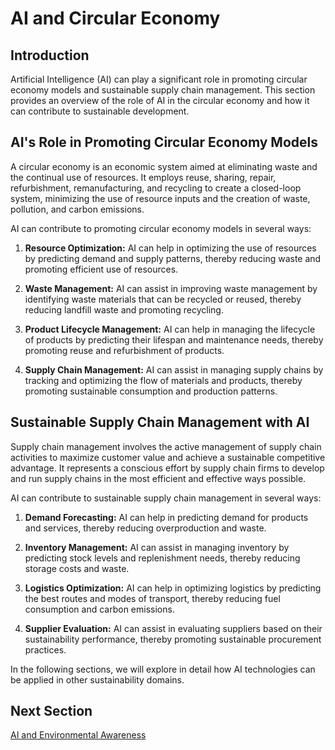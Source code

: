 # AI and Circular Economy

## Introduction

Artificial Intelligence (AI) can play a significant role in promoting circular economy models and sustainable supply chain management. This section provides an overview of the role of AI in the circular economy and how it can contribute to sustainable development.

## AI's Role in Promoting Circular Economy Models

A circular economy is an economic system aimed at eliminating waste and the continual use of resources. It employs reuse, sharing, repair, refurbishment, remanufacturing, and recycling to create a closed-loop system, minimizing the use of resource inputs and the creation of waste, pollution, and carbon emissions.

AI can contribute to promoting circular economy models in several ways:

1. **Resource Optimization:** AI can help in optimizing the use of resources by predicting demand and supply patterns, thereby reducing waste and promoting efficient use of resources.

2. **Waste Management:** AI can assist in improving waste management by identifying waste materials that can be recycled or reused, thereby reducing landfill waste and promoting recycling.

3. **Product Lifecycle Management:** AI can help in managing the lifecycle of products by predicting their lifespan and maintenance needs, thereby promoting reuse and refurbishment of products.

4. **Supply Chain Management:** AI can assist in managing supply chains by tracking and optimizing the flow of materials and products, thereby promoting sustainable consumption and production patterns.

## Sustainable Supply Chain Management with AI

Supply chain management involves the active management of supply chain activities to maximize customer value and achieve a sustainable competitive advantage. It represents a conscious effort by supply chain firms to develop and run supply chains in the most efficient and effective ways possible.

AI can contribute to sustainable supply chain management in several ways:

1. **Demand Forecasting:** AI can help in predicting demand for products and services, thereby reducing overproduction and waste.

2. **Inventory Management:** AI can assist in managing inventory by predicting stock levels and replenishment needs, thereby reducing storage costs and waste.

3. **Logistics Optimization:** AI can help in optimizing logistics by predicting the best routes and modes of transport, thereby reducing fuel consumption and carbon emissions.

4. **Supplier Evaluation:** AI can assist in evaluating suppliers based on their sustainability performance, thereby promoting sustainable procurement practices.

In the following sections, we will explore in detail how AI technologies can be applied in other sustainability domains.

## Next Section

[AI and Environmental Awareness](ai_and_environmental_awareness.md)
